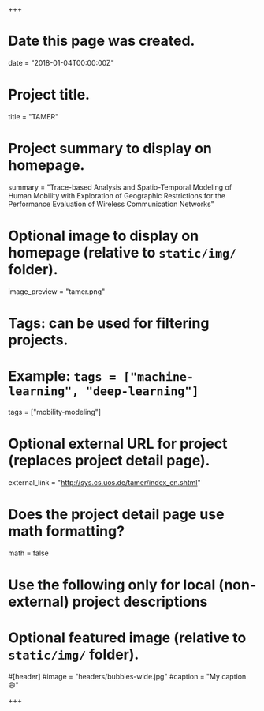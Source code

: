 +++
# Date this page was created.
date = "2018-01-04T00:00:00Z"

# Project title.
title = "TAMER"

# Project summary to display on homepage.
summary = "Trace-based Analysis and Spatio-Temporal Modeling of Human Mobility with Exploration of Geographic Restrictions for the Performance Evaluation of Wireless Communication Networks"

# Optional image to display on homepage (relative to `static/img/` folder).
image_preview = "tamer.png"

# Tags: can be used for filtering projects.
# Example: `tags = ["machine-learning", "deep-learning"]`
tags = ["mobility-modeling"]

# Optional external URL for project (replaces project detail page).
external_link = "http://sys.cs.uos.de/tamer/index_en.shtml"

# Does the project detail page use math formatting?
math = false

# ##
# Use the following only for local (non-external) project descriptions
# ##

# Optional featured image (relative to `static/img/` folder).
#[header]
#image = "headers/bubbles-wide.jpg"
#caption = "My caption :smile:"

+++

